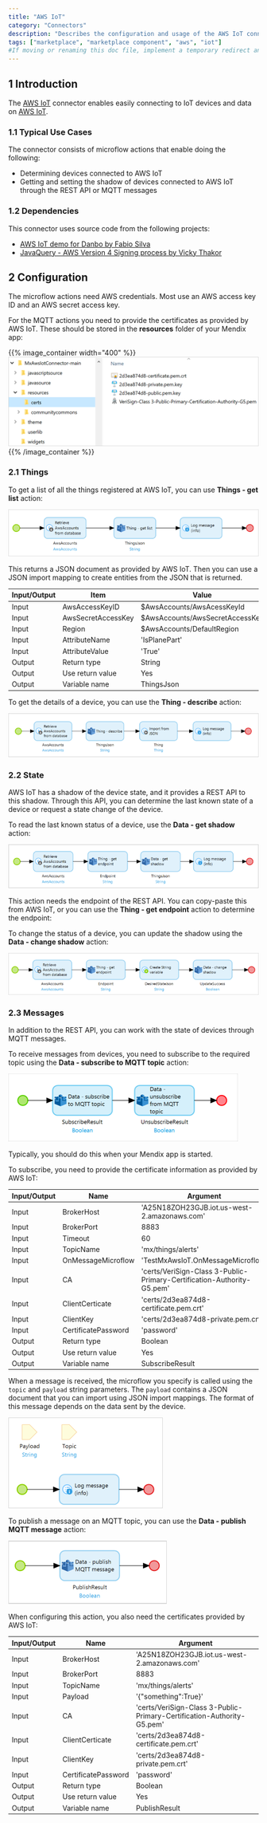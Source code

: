```yaml
---
title: "AWS IoT"
category: "Connectors"
description: "Describes the configuration and usage of the AWS IoT connector, which is available in the Mendix Marketplace."
tags: ["marketplace", "marketplace component", "aws", "iot"]
#If moving or renaming this doc file, implement a temporary redirect and let the respective team know they should update the URL in the product. See Mapping to Products for more details. 
---
```


## 1 Introduction

The [AWS IoT](https://marketplace.mendix.com/link/component/2868/) connector enables easily connecting to IoT devices and data on [AWS IoT](https://aws.amazon.com/iot/).

### 1.1 Typical Use Cases

The connector consists of microflow actions that enable doing the following:

* Determining devices connected to AWS IoT
* Getting and setting the shadow of devices connected to AWS IoT through the REST API or MQTT messages

### 1.2  Dependencies

This connector uses source code from the following projects:

* [AWS IoT demo for Danbo by Fabio Silva](https://github.com/awslabs/)
* [JavaQuery - AWS Version 4 Signing process by Vicky Thakor](https://www.javaquery.com/2016/01/aws-version-4-signing-process-complete.html)

## 2 Configuration

The microflow actions need AWS credentials. Most use an AWS access key ID and an AWS secret access key.

For the MQTT actions you need to provide the certificates as provided by AWS IoT. These should be stored
in the **resources** folder of your Mendix app:

{{% image_container width="400" %}}
![](attachments/aws-iot/certificates.png)
{{% /image_container %}}

### 2.1 Things

To get a list of all the things registered at AWS IoT, you can use **Things - get list** action:

![](attachments/aws-iot/thing-get-list.png)

This returns a JSON document as provided by AWS IoT. Then you can use a JSON import mapping to create entities from the JSON that is returned.

| Input/Output| Item | Value |
| ----------- | ---- | ----- |
| Input | AwsAccessKeyID     | $AwsAccounts/AwsAcessKeyId      |
| Input | AwsSecretAccessKey | $AwsAccounts/AwsSecretAccessKey |
| Input | Region             | $AwsAccounts/DefaultRegion      |
| Input | AttributeName      | 'IsPlanePart'                   |
| Input | AttributeValue     | 'True'                          |
| Output | Return type | String |
| Output | Use return value | Yes |
| Output | Variable name | ThingsJson |

To get the details of a device, you can use the **Thing - describe** action:

![](attachments/aws-iot/thing-describe.png)

### 2.2 State

AWS IoT has a shadow of the device state, and it provides a REST API to this shadow. Through this API, you can determine the last known state of a device or request a state change of the device.

To read the last known status of a device, use the **Data - get shadow** action:

![](attachments/aws-iot/data-get-shadow.png)

This action needs the endpoint of the REST API. You can copy-paste this from AWS IoT, or you can use the **Thing - get endpoint** action to determine the endpoint:

To change the status of a device, you can update the shadow using the **Data - change shadow** action:

![](attachments/aws-iot/data-change-shadow.png)

### 2.3 Messages

In addition to the REST API, you can work with the state of devices through MQTT messages.

To receive messages from devices, you need to subscribe to the required topic using the **Data - subscribe to MQTT topic** action:

![](attachments/aws-iot/data-subscribe-mqtt-topic.png)

Typically, you should do this when your Mendix app is started.

To subscribe, you need to provide the certificate information as provided by AWS IoT:

| Input/Output |Name|Argument|
| ------------ | -- | ------ |
| Input | BrokerHost | 'A25N18ZOH23GJB.iot.us-west-2.amazonaws.com' |
| Input | BrokerPort | 8883|
| Input | Timeout | 60 |
| Input | TopicName | 'mx/things/alerts'|
| Input | OnMessageMicroflow| 'TestMxAwsIoT.OnMessageMicroflow' |
| Input | CA | 'certs/VeriSign-Class 3-Public-Primary-Certification-Authority-G5.pem' |
| Input | ClientCerticate | 'certs/2d3ea874d8-certificate.pem.crt' |
| Input | ClientKey |  'certs/2d3ea874d8-private.pem.crt' |
| Input | CertificatePassword | 'password' |
| Output | Return type | Boolean |
| Output | Use return value | Yes |
| Output | Variable name | SubscribeResult |

When a message is received, the microflow you specify is called using the `topic` and `payload` string parameters. The
`payload` contains a JSON document that you can import using JSON import mappings. The format of this message depends on the data sent by the device.

![](attachments/aws-iot/log-message.png)

To publish a message on an MQTT topic, you can use the **Data - publish MQTT message** action:

![](attachments/aws-iot/data-publish-mqtt-message.png)

When configuring this action, you also need the certificates provided by AWS IoT:

| Input/Output |Name|Argument|
| ------------ | -- | ------ |
| Input | BrokerHost | 'A25N18ZOH23GJB.iot.us-west-2.amazonaws.com' |
| Input | BrokerPort | 8883|
| Input | TopicName | 'mx/things/alerts'|
| Input | Payload | '{"something":True}' |
| Input | CA | 'certs/VeriSign-Class 3-Public-Primary-Certification-Authority-G5.pem' |
| Input | ClientCerticate | 'certs/2d3ea874d8-certificate.pem.crt' |
| Input | ClientKey | 'certs/2d3ea874d8-private.pem.crt' |
| Input | CertificatePassword | 'password' |
| Output | Return type | Boolean |
| Output | Use return value | Yes |
| Output | Variable name | PublishResult |
